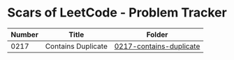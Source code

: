 # Scars of LeetCode - Problem Tracker

| Number | Title | Folder |
| ------ | ----- | ------ |
| 0217 | Contains Duplicate | [0217-contains-duplicate](0217-contains-duplicate) |
